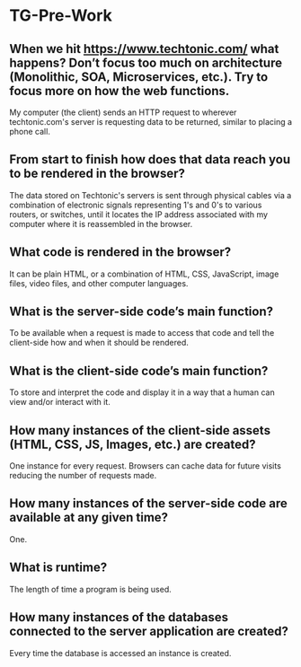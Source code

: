 # TG-Pre-Work

## When we hit https://www.techtonic.com/ what happens? Don’t focus too much on architecture (Monolithic, SOA, Microservices, etc.). Try to focus more on how the web functions.

My computer (the client) sends an HTTP request to wherever techtonic.com's server is requesting data to be returned, similar to placing a phone call.

## From start to finish how does that data reach you to be rendered in the browser?

The data stored on Techtonic's servers is sent through physical cables via a combination of electronic signals representing 1's and 0's to various routers, or switches, until it locates the IP address associated with my computer where it is reassembled in the browser.

## What code is rendered in the browser?

It can be plain HTML, or a combination of HTML, CSS, JavaScript, image files, video files, and other computer languages.

## What is the server-side code’s main function?

To be available when a request is made to access that code and tell the client-side how and when it should be rendered.

## What is the client-side code’s main function?

To store and interpret the code and display it in a way that a human can view and/or interact with it.

## How many instances of the client-side assets (HTML, CSS, JS, Images, etc.) are created?

One instance for every request. Browsers can cache data for future visits reducing the number of requests made.

## How many instances of the server-side code are available at any given time?

One.

## What is runtime?

The length of time a program is being used.

## How many instances of the databases connected to the server application are created?

Every time the database is accessed an instance is created.
